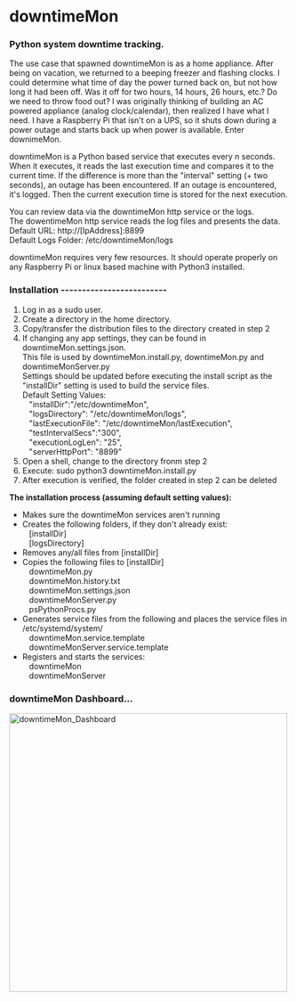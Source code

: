 # downtimeMon
### Python system downtime tracking.

The use case that spawned downtimeMon is as a home appliance.  After being on vacation, we returned to a beeping freezer and flashing clocks. I could determine what time of day the power turned back on, but not how long it had been off.  Was it off for two hours, 14 hours, 26 hours, etc.? Do we need to throw food out? I was originally thinking of building an AC powered appliance (analog clock/calendar), then realized I have what I need.  I have a Raspberry Pi that isn't on a UPS, so it shuts down during a power outage and starts back up when power is available. Enter downimeMon.

downtimeMon is a Python based service that executes every n seconds. When it executes, it reads the last execution time and compares it to the current time.  If the difference is more than the "interval" setting (+ two seconds), an outage has been encountered. If an outage is encountered, it's logged. Then the current execution time is stored for the next execution.

You can review data via the downtimeMon http service or the logs.  
The dowentimeMon http service reads the log files and presents the data.  
Default URL:  http://[IpAddress]:8899  
Default Logs Folder:  /etc/downtimeMon/logs  

downtimeMon requires very few resources. It should operate properly on any Raspberry Pi or linux based machine with Python3 installed.


### Installation -------------------------
1) Log in as a sudo user.  
2) Create a directory in the home directory.  
3) Copy/transfer the distribution files to the directory created in step 2  
4) If changing any app settings, they can be found in downtimeMon.settings.json.  
   This file is used by downtimeMon.install.py, downtimeMon.py and downtimeMonServer.py  
   Settings should be updated before executing the install script as the "installDir" setting is used to build the service files.  
   Default Setting Values:  
   &nbsp;&nbsp;  "installDir":"/etc/downtimeMon",  
   &nbsp;&nbsp;  "logsDirectory": "/etc/downtimeMon/logs",  
   &nbsp;&nbsp;  "lastExecutionFile": "/etc/downtimeMon/lastExecution",  
   &nbsp;&nbsp;  "testIntervalSecs":"300",  
   &nbsp;&nbsp;  "executionLogLen": "25",  
   &nbsp;&nbsp;  "serverHttpPort": "8899"  
5) Open a shell, change to the directory fronm step 2  
6) Execute:  sudo python3 downtimeMon.install.py  
7) After execution is verified, the folder created in step 2 can be deleted  
  
  
**The installation process (assuming default setting values):**
- Makes sure the downtimeMon services aren't running  
- Creates the following folders, if they don't already exist:  
&nbsp;&nbsp;    [installDir]   
&nbsp;&nbsp;    [logsDirectory]   
- Removes any/all files from [installDir]  
- Copies the following files to [installDir]  
&nbsp;&nbsp;    downtimeMon.py  
&nbsp;&nbsp;    downtimeMon.history.txt  
&nbsp;&nbsp;    downtimeMon.settings.json  
&nbsp;&nbsp;    downtimeMonServer.py  
&nbsp;&nbsp;    psPythonProcs.py  
- Generates service files from the following and places the service files in /etc/systemd/system/  
&nbsp;&nbsp;    downtimeMon.service.template  
&nbsp;&nbsp;    downtimeMonServer.service.template  
- Registers and starts the services:  
&nbsp;&nbsp;    downtimeMon  
&nbsp;&nbsp;    downtimeMonServer  

### downtimeMon Dashboard...  
<img width="500" alt="downtimeMon_Dashboard" src="https://github.com/user-attachments/assets/b78dd73d-338c-442b-b719-10dbbb6187ae" />

